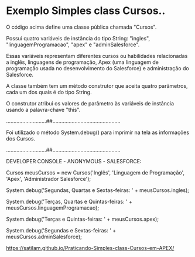 # Exemplo Simples class Cursos..

O código acima define uma classe pública chamada "Cursos".

Possui quatro variáveis de instância do tipo String: "ingles", "linguagemProgramacao", "apex" e "adminSalesforce". 

Essas variáveis representam diferentes cursos ou habilidades relacionadas a inglês, linguagens de programação, 
Apex (uma linguagem de programação usada no desenvolvimento do Salesforce) e administração do Salesforce.

A classe também tem um método construtor que aceita quatro parâmetros, cada um dos quais é do tipo String.

O construtor atribui os valores de parâmetro às variáveis de instância usando a palavra-chave "this".

...........................##..............................................

Foi utilizado o método System.debug() para imprimir na tela as informações dos Cursos.

...........................##..............................................

DEVELOPER CONSOLE - ANONYMOUS - SALESFORCE:

Cursos meusCursos = new Cursos('Inglês', 'Linguagem de Programação', 'Apex', 'Administrador Salesforce');

System.debug('Segundas, Quartas e Sextas-feiras: ' + meusCursos.ingles);

System.debug('Terças, Quartas e Quintas-feiras: ' + meusCursos.linguagemProgramacao);

System.debug('Terças e Quintas-feiras: ' + meusCursos.apex);

System.debug('Segundas e Sextas-feiras: ' + meusCursos.adminSalesforce);

https://satilam.github.io/Praticando-Simples-class-Cursos-em-APEX/

